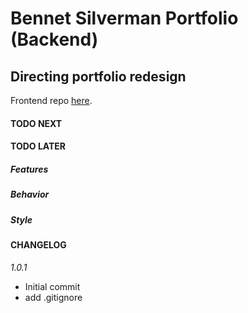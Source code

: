 # Bennet Silverman Portfolio (Backend)

## Directing portfolio redesign

Frontend repo [here](https://github.com/CutlerSheridan/bennet-silverman-frontend).

#### TODO NEXT

#### TODO LATER

##### Features

##### Behavior

##### Style

#### CHANGELOG

_1.0.1_

- Initial commit
- add .gitignore
